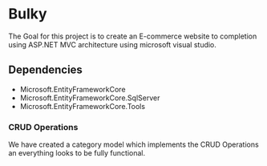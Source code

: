 # Bulky
The Goal for this project is to create an E-commerce website to completion using ASP.NET MVC architecture using microsoft visual studio.

## Dependencies
 - Microsoft.EntityFrameworkCore
 - Microsoft.EntityFrameworkCore.SqlServer
 - Microsoft.EntityFrameworkCore.Tools

### CRUD Operations

We have created a category model which implements the CRUD Operations an everything looks to be fully functional.
